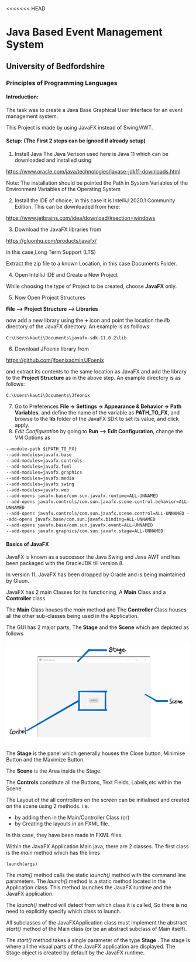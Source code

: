 <<<<<<< HEAD
# Java Based Event Management System
## University of Bedfordshire
### Principles of Programming Languages

#### Introduction:
The task was to create a Java Base Graphical User Interface for an event management system.

This Project is made by using JavaFX instead of Swing/AWT.

#### Setup: (The First 2 steps can be ignoed if already setup)
1. Install Java
    The Java Verison used here is Java 11 which can be downloaded and installed using

https://www.oracle.com/java/technologies/javase-jdk11-downloads.html

Note: The installation should be pointed the Path in System Variables of the Environment Variables of the Operating System

2. Install the IDE of choice, in this case it is IntelliJ 2020.1 Community Edition. This can be downloaded from here:

https://www.jetbrains.com/idea/download/#section=windows

3. Download the JavaFX libraries from
 
 https://gluonhq.com/products/javafx/

in this case,Long Term Support (LTS)

Extract the zip file to a known Location, in this case Documents Folder.

4. Open IntelliJ IDE and Create a New Project 

While choosing the type of Project to be created, choose **JavaFX** only.

5. Now Open Project Structures

**File --> Project Structure --> Libraries**

now add a new library using the **+** icon and point the location the *lib* directory of the JavaFX directory. An example is as folllows:

```
C:\Users\kauti\Documents\javafx-sdk-11.0.2\lib
```

6. Download JFoenix library from

https://github.com/jfoenixadmin/JFoenix

and extract its contents to the same location as JavaFX and add the library to the **Project Structure** as in the above step.
An example directory is as follows:
```
C:\Users\kauti\Documents\Jfeonix
```
7. Go to Preferences **File -> Settings -> Appearance & Behavior -> Path Variables**, and define the name of the variable as **PATH_TO_FX**, and browse to the **lib** folder of the JavaFX SDK to set its value, and click apply.
8. *Edit Configuration* by going to **Run --> Edit Configuration**, change the VM Options as 

```
--module-path ${PATH_TO_FX} 
--add-modules=javafx.base 
--add-modules=javafx.controls 
--add-modules=javafx.fxml 
--add-modules=javafx.graphics 
--add-modules=javafx.media 
--add-modules=javafx.swing 
--add-modules=javafx.web 
--add-opens javafx.base/com.sun.javafx.runtime=ALL-UNNAMED 
--add-opens javafx.controls/com.sun.javafx.scene.control.behavior=ALL-UNNAMED 
--add-opens javafx.controls/com.sun.javafx.scene.control=ALL-UNNAMED --add-opens javafx.base/com.sun.javafx.binding=ALL-UNNAMED 
--add-opens javafx.base/com.sun.javafx.event=ALL-UNNAMED 
--add-opens javafx.graphics/com.sun.javafx.stage=ALL-UNNAMED
```
#### Basics of JavaFX

JavaFX is known as a successor the Java Swing and Java AWT and has been packaged with the OracleJDK till version 8. 

In version 11, JavaFX has been dropped by Oracle and is being maintained by Gluon.

JavaFX has 2 main Classes for its functioning, A **Main** Class and a **Controller** class.

The **Main** Class houses the *main* method and
The **Controller** Class houses all the other sub-classes being used in the Application.

The GUI has 2 major parts, The **Stage** and the **Scene** which are depicted as follows

![](/Screenshots/1.jpg)

The **Stage** is the panel which generally houses the Close button, Minimise Button and the Maximize Button.

The **Scene** is the Area inside the Stage.

The **Controls** constitute all the Buttons, Text Fields, Labels,etc within the Scene.

The Layout of the all controllers on the screen can be initialised and created on the scene using 2 methods. i.e. 
* by adding then in the Main/Controller Class (or)
* by Creating the layouts in an FXML file.

In this case, they have been made in FXML files.

Within the JavaFX Application Main.java, there are 2 classes.
The first class is the *main* method which has the lines
```
launch(args)
```
The *main()* method calls the static *launch()* method with the command line parameters. The *launch()* method is a static method located in the Application class. This method launches the JavaFX runtime and the JavaFX application.

The *launch()* method will detect from which class it is called, So there is no need to explicitly specify which class to launch.

All subclasses of the JavaFXApplication class must implement the abstract *start()* method of the Main class (or be an abstract subclass of Main itself).

The *start()* method takes a single parameter of the type **Stage** . The stage is where all the visual parts of the JavaFX application are displayed. The Stage object is created by default by the JavaFX runtime.



